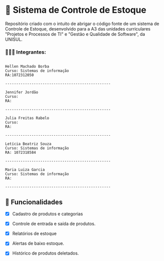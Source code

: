 # 🧾 Sistema de Controle de Estoque
Repositório criado com o intuito de abrigar o código fonte de um sistema de Controle de Estoque, desenvolvido para a A3 das unidades curriculares "Projetos e Processos de TI" e "Gestão e Qualidade de Software", da UNISUL.

### 👨🏻‍💻 Integrantes: 
```

Hellen Machado Borba 
Curso: Sistemas de informação
RA:1072312050

------------------------------------------------

Jennifer Jordão
Curso: 
RA:

------------------------------------------------

Julia Freitas Rabelo
Curso: 
RA:

------------------------------------------------

Letícia Beatriz Souza
Curso: Sistemas de informação
RA: 1072318584

------------------------------------------------

Maria Luiza Garcia
Curso: Sistemas de informação
RA: 

------------------------------------------------

```
## 🔎 Funcionalidades
- [x] Cadastro de produtos e categorias

- [x] Controle de entrada e saída de produtos.

- [x] Relatórios de estoque

- [x] Alertas de baixo estoque.

- [x] Histórico de produtos deletados.
